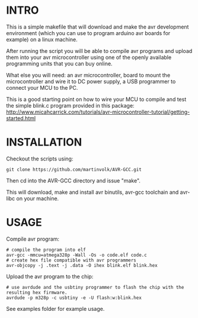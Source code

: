 INTRO
=====

This is a simple makefile that will download and make the avr development environment (which you can use to program arduino avr boards for example) on a linux machine. 

After running the script you will be able to compile avr programs and upload them into your avr microcontroller using one of the openly available programming units that you can buy online. 

What else you will need: an avr microcontroller, board to mount the microcontroller and wire it to DC power supply, a USB programmer to connect your MCU to the PC. 

This is a good starting point on how to wire your MCU to compile and test the simple blink.c program provided in this package:
http://www.micahcarrick.com/tutorials/avr-microcontroller-tutorial/getting-started.html

INSTALLATION
============
Checkout the scripts using:

    git clone https://github.com/martinvolk/AVR-GCC.git

Then cd into the AVR-GCC directory and issue "make".

This will download, make and install avr binutils, avr-gcc toolchain and avr-libc on your machine. 

USAGE
=====
Compile avr program:
 
    # compile the program into elf
    avr-gcc -mmcu=atmega328p -Wall -Os -o code.elf code.c
    # create hex file compatible with avr programmers
    avr-objcopy -j .text -j .data -O ihex blink.elf blink.hex

Upload the avr program to the chip:
 
    # use avrdude and the usbtiny programmer to flash the chip with the resulting hex firmware. 
    avrdude -p m328p -c usbtiny -e -U flash:w:blink.hex

See examples folder for example usage. 
